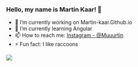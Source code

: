 ### Hello, my name is Martin Kaar! 👋

- 🔭 I’m currently working on Martin-kaar.Github.io 
- 🌱 I’m currently learning Angular
- 📫 How to reach me: [Instagram - @Muuurtin](https://www.instagram.com/muuurtin/) 
- ⚡ Fun fact: I like raccoons


<img src="https://github-readme-stats.vercel.app/api?username=martin-kaar&&show_icons=true&title_color=ffffff&icon_color=bb2acf&text_color=daf7dc&bg_color=151515">
